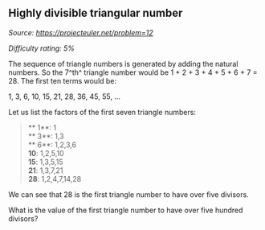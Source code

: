 Highly divisible triangular number
----------------------------------

*Source: https://projecteuler.net/problem=12*


*Difficulty rating: 5%*

The sequence of triangle numbers is generated by adding the natural
numbers. So the 7^th^ triangle number would be 1 + 2 + 3 + 4 + 5 + 6 + 7
= 28. The first ten terms would be:

1, 3, 6, 10, 15, 21, 28, 36, 45, 55, ...

Let us list the factors of the first seven triangle numbers:

> ** 1**: 1\
> ** 3**: 1,3\
> ** 6**: 1,2,3,6\
> **10**: 1,2,5,10\
> **15**: 1,3,5,15\
> **21**: 1,3,7,21\
> **28**: 1,2,4,7,14,28

We can see that 28 is the first triangle number to have over five
divisors.

What is the value of the first triangle number to have over five hundred
divisors?
